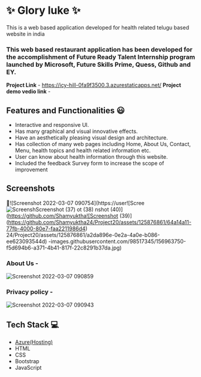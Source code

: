 # ✨ Glory luke  ✨

This is a web based application developed for health related telugu based website in india

### This web based restaurant application has been developed for the accomplishment of Future Ready Talent Internship program launched by Microsoft, Future Skills Prime, Quess, Github and EY.


**Project Link** - https://icy-hill-0fa9f3500.3.azurestaticapps.net/
**Project demo vedio link** -


## Features and Functionalities 😃

- Interactive and responsive UI.
- Has many graphical and visual innovative effects.
- Have an aesthetically pleasing visual design and architecture.
- Has collection of many web pages including Home, About Us, Contact, Menu, health topics and health related information etc.
- User can know about health information through this website.
- Included the feedback Survey form to increase the scope of improvement 

## Screenshots

 📸![Screenshot 2022-03-07 090754](https://user![Scree![Screensh![Screenshot (37)](https://github.com/Shamyuktha24/Project20/assets/125876861/f9413693-51fa-48f1-b05e-a4ff369af715)
ot (38)](https://github.com/Shamyuktha24/Project20/assets/125876861/71e59a5b-49f6-4169-bd02-a3c84c20b15e)
nshot (40)](https://github.com/Shamyuktha![Screenshot (39)](https://github.com/Shamyuktha24/Project20/assets/125876861/64a14a11-77fb-4000-80e7-faa2211986d4)
24/Project20/assets/125876861/a2da896e-0e2a-4a0e-b086-ee623093544d)
-images.githubusercontent.com/98517345/156963750-f5d694b6-a371-4b41-817f-22c8291b37da.jpg)



   

### About Us -
![Screenshot 2022-03-07 090859](https://user-images.githubusercontent.com/98517345/156963803-135e9564-ca95-458e-9074-0d7aa2f7d586.jpg)


### Privacy policy -


![Screenshot 2022-03-07 090943](https://user-images.githubusercontent.com/98517345/156963849-e8ead038-b9ea-4320-9165-9f99cf00d9d2.jpg)



## Tech Stack 💻

- [Azure(Hosting)](https://azure.microsoft.com/en-in/features/azure-portal/)
- HTML
- CSS
- Bootstrap
- JavaScript
